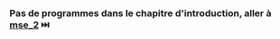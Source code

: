 ### Pas de programmes dans le chapitre d'introduction, aller à [mse_2](https://github.com/evenssalies/MSE/tree/a4907c1a3a3132bf13a0e3e619ed59ef022a6083/mse_2) ⏭️
